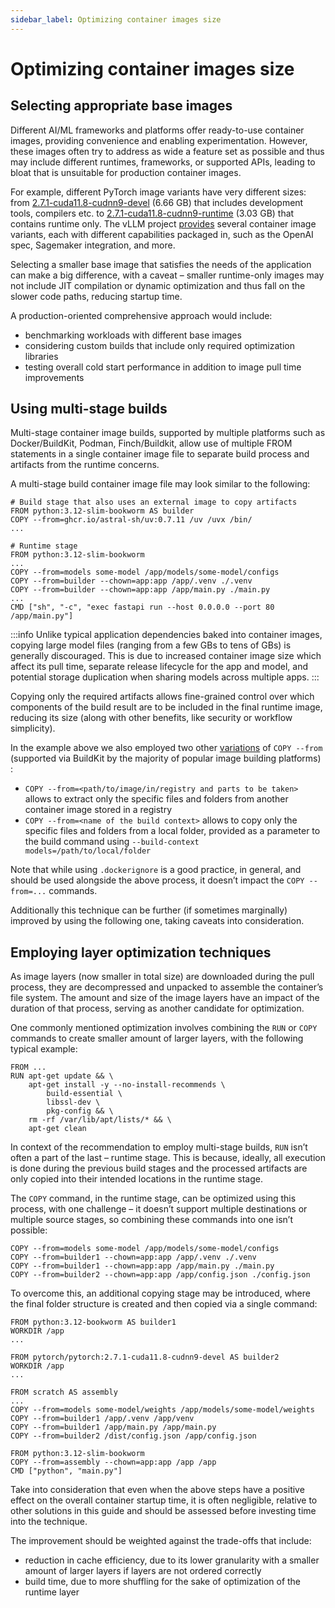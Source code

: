 ```yaml
---
sidebar_label: Optimizing container images size
---
```


# Optimizing container images size

## Selecting appropriate base images

Different AI/ML frameworks and platforms offer ready-to-use container images, providing convenience and enabling experimentation. However, these images often try to address as wide a feature set as possible and thus may include different runtimes, frameworks, or supported APIs, leading to bloat that is unsuitable for production container images.

For example, different PyTorch image variants have very different sizes: from [2.7.1-cuda11.8-cudnn9-devel](https://hub.docker.com/layers/pytorch/pytorch/2.7.1-cuda11.8-cudnn9-devel/images/sha256-5a046e4e3364b063a17854387b8820ad3f42ed197a089196bce8f2bd68f275a8) (6.66 GB) that includes development tools, compilers etc. to [2.7.1-cuda11.8-cudnn9-runtime](https://hub.docker.com/layers/pytorch/pytorch/2.7.1-cuda11.8-cudnn9-runtime/images/sha256-8d409f72f99e5968b5c4c9396a21f4b723982cfdf2c1a5b9cc045c5d0a7345a1) (3.03 GB) that contains runtime only. The vLLM project [provides](https://docs.vllm.ai/en/stable/contributing/dockerfile/dockerfile.html) several container image variants, each with different capabilities packaged in, such as the OpenAI spec, Sagemaker integration, and more.

Selecting a smaller base image that satisfies the needs of the application can make a big difference, with a caveat – smaller runtime-only images may not include JIT compilation or dynamic optimization and thus fall on the slower code paths, reducing startup time.

A production-oriented comprehensive approach would include:

* benchmarking workloads with different base images
* considering custom builds that include only required optimization libraries
* testing overall cold start performance in addition to image pull time improvements

## Using multi-stage builds

Multi-stage container image builds, supported by multiple platforms such as Docker/BuildKit, Podman, Finch/Buildkit, allow use of multiple FROM statements in a single container image file to separate build process and artifacts from the runtime concerns.

A multi-stage build container image file may look similar to the following:

```
# Build stage that also uses an external image to copy artifacts
FROM python:3.12-slim-bookworm AS builder
COPY --from=ghcr.io/astral-sh/uv:0.7.11 /uv /uvx /bin/
...

# Runtime stage
FROM python:3.12-slim-bookworm
...
COPY --from=models some-model /app/models/some-model/configs
COPY --from=builder --chown=app:app /app/.venv ./.venv
COPY --from=builder --chown=app:app /app/main.py ./main.py
...
CMD ["sh", "-c", "exec fastapi run --host 0.0.0.0 --port 80 /app/main.py"]
```

:::info
Unlike typical application dependencies baked into container images, copying large model files (ranging from a few GBs to tens of GBs) is generally discouraged. This is due to increased container image size which affect its pull time, separate release lifecycle for the app and model, and potential storage duplication when sharing models across multiple apps.
:::

Copying only the required artifacts allows fine-grained control over which components of the build result are to be included in the final runtime image, reducing its size (along with other benefits, like security or workflow simplicity).

In the example above we also employed two other [variations](https://docs.docker.com/reference/dockerfile/#copy---from) of `COPY --from`  (supported via BuildKit by the majority of popular image building platforms) :

* `COPY --from=<path/to/image/in/registry and parts to be taken>` allows to extract only the specific files and folders from another container image stored in a registry
* `COPY --from=<name of the build context>` allows to copy only the specific files and folders from a local folder, provided as a parameter to the build command using `--build-context models=/path/to/local/folder`

Note that while using `.dockerignore` is a good practice, in general, and should be used alongside the above process, it doesn’t impact the `COPY --from=...` commands.

Additionally this technique can be further (if sometimes marginally) improved by using the following one, taking caveats into consideration.

## Employing layer optimization techniques

As image layers (now smaller in total size) are downloaded during the pull process, they are decompressed and unpacked to assemble the container’s file system. The amount and size of the image layers have an impact of the duration of that process, serving as another candidate for optimization.

One commonly mentioned optimization involves combining the `RUN` or `COPY` commands to create smaller amount of larger layers, with the following typical example:

```
FROM ...
RUN apt-get update && \
    apt-get install -y --no-install-recommends \
        build-essential \
        libssl-dev \
        pkg-config && \
    rm -rf /var/lib/apt/lists/* && \
    apt-get clean
```

In context of the recommendation to employ multi-stage builds, `RUN` isn’t often a part of the last – runtime stage. This is because, ideally, all execution is done during the previous build stages and the processed artifacts are only copied into their intended locations in the runtime stage.

The `COPY` command, in the runtime stage, can be optimized using this process, with one challenge – it doesn’t support multiple destinations or multiple source stages, so combining these commands into one isn’t possible:

```
COPY --from=models some-model /app/models/some-model/configs
COPY --from=builder1 --chown=app:app /app/.venv ./.venv
COPY --from=builder1 --chown=app:app /app/main.py ./main.py
COPY --from=builder2 --chown=app:app /app/config.json ./config.json
```

To overcome this, an additional copying stage may be introduced, where the final folder structure is created and then copied via a single command:

```
FROM python:3.12-bookworm AS builder1
WORKDIR /app
...

FROM pytorch/pytorch:2.7.1-cuda11.8-cudnn9-devel AS builder2
WORKDIR /app
...

FROM scratch AS assembly
...
COPY --from=models some-model/weights /app/models/some-model/weights
COPY --from=builder1 /app/.venv /app/venv
COPY --from=builder1 /app/main.py /app/main.py
COPY --from=builder2 /dist/config.json /app/config.json

FROM python:3.12-slim-bookworm
COPY --from=assembly --chown=app:app /app /app
CMD ["python", "main.py"]
```

Take into consideration that even when the above steps have a positive effect on the overall container startup time, it is often negligible, relative to other solutions in this guide and should be assessed before investing time into the technique.

The improvement should be weighted against the trade-offs that include:

* reduction in cache efficiency, due to its lower granularity with a smaller amount of larger layers if layers are not ordered correctly
* build time, due to more shuffling for the sake of optimization of the runtime layer
